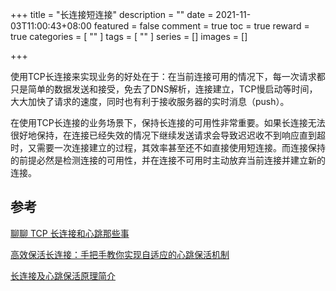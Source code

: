 +++
title = "长连接短连接"
description = ""
date = 2021-11-03T11:00:43+08:00
featured = false
comment = true
toc = true
reward = true
categories = [
  ""
]
tags = [
  ""
]
series = []
images = []

+++



<!--more-->

使用TCP长连接来实现业务的好处在于：在当前连接可用的情况下，每一次请求都只是简单的数据发送和接受，免去了DNS解析，连接建立，TCP慢启动等时间，大大加快了请求的速度，同时也有利于接收服务器的实时消息（push）。

在使用TCP长连接的业务场景下，保持长连接的可用性非常重要。如果长连接无法很好地保持，在连接已经失效的情况下继续发送请求会导致迟迟收不到响应直到超时，又需要一次连接建立的过程，其效率甚至还不如直接使用短连接。而连接保持的前提必然是检测连接的可用性，并在连接不可用时主动放弃当前连接并建立新的连接。

## 参考

[聊聊 TCP 长连接和心跳那些事](https://cloud.tencent.com/developer/article/1404078)

[高效保活长连接：手把手教你实现自适应的心跳保活机制](https://blog.csdn.net/carson_ho/article/details/79522975)

[长连接及心跳保活原理简介](https://cloud.tencent.com/developer/article/1683247)

